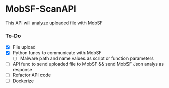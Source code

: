 # MobSF-ScanAPI

This API will analyze uploaded file with MobSF

### To-Do

- [x] File upload
- [x] Python funcs to communicate with MobSF
  - [ ] Malware path and name values as script or function parameters 
- [ ] API func to send uploaded file to MobSF && send MobSF Json analys as response
- [ ] Refactor API code
- [ ] Dockerize
